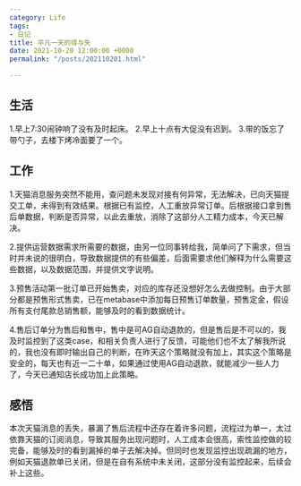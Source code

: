 ```yaml
---
category: Life
tags:
- 日记
title: 平凡一天的得与失
date: 2021-10-20 12:00:00 +0000
permalink: "/posts/202110201.html"

---
```

## 生活

1.早上7:30闹钟响了没有及时起床。
2.早上十点有大促没有迟到。
3.带的饭忘了带勺子，去楼下烤冷面要了一个。

## 工作

1.天猫消息服务突然不能用，查问题未发现对接有何异常，无法解决，已向天猫提交工单，未得到有效结果。根据已有监控，人工重放异常订单。后根据接口拿到售后单数据，判断是否异常，以此去重放，消除了这部分人工精力成本，今天已解决。

2.提供运营数据需求所需要的数据，由另一位同事转给我，简单问了下需求，但当时并未说的很明白，导致数据提供的有些偏差，后面需要求他们解释为什么需要这些数据，以及数据范围，并提供文字说明。

3.预售活动第一批订单已开始售卖，对应的库存还没想好怎么去做控制。由于大部分都是预售形式售卖，已在metabase中添加每日预售订单数量，预售定金，假设所有支付尾款总销售额，能够及时的看到数据统计。

4.售后订单分为售后和售中，售中是可AG自动退款的，但是售后是不可以的，我及时监控到了这类case，和相关负责人进行了反馈，可能他们也不太了解我所说的，我也没有即时输出自己的判断，在昨天这个策略就没有加上，其实这个策略是安全的，每天也有近一二十单，如果通过使用AG自动退款，就能减少一些人力了，今天已通知店长成功加上此策略。

## 感悟

本次天猫消息的丢失，暴漏了售后流程中还存在着许多问题，流程过为单一，太过依靠天猫的订阅消息，导致其服务出现问题时，人工成本会很高，索性监控做的较完备，能够及时的看到漏掉的单子去解决掉。但同时也发现监控出现疏漏的地方，例如天猫退款单已关闭，但是在自有系统中未关闭，这部分没有监控起来，后续会补上这些。
